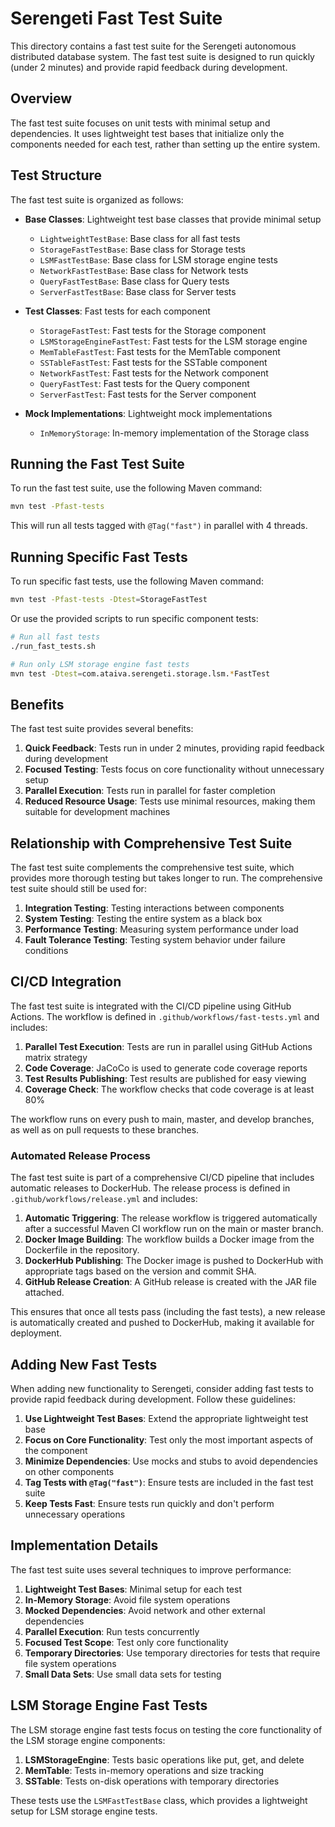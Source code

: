 # Serengeti Fast Test Suite

This directory contains a fast test suite for the Serengeti autonomous distributed database system. The fast test suite is designed to run quickly (under 2 minutes) and provide rapid feedback during development.

## Overview

The fast test suite focuses on unit tests with minimal setup and dependencies. It uses lightweight test bases that initialize only the components needed for each test, rather than setting up the entire system.

## Test Structure

The fast test suite is organized as follows:

- **Base Classes**: Lightweight test base classes that provide minimal setup
  - `LightweightTestBase`: Base class for all fast tests
  - `StorageFastTestBase`: Base class for Storage tests
  - `LSMFastTestBase`: Base class for LSM storage engine tests
  - `NetworkFastTestBase`: Base class for Network tests
  - `QueryFastTestBase`: Base class for Query tests
  - `ServerFastTestBase`: Base class for Server tests

- **Test Classes**: Fast tests for each component
  - `StorageFastTest`: Fast tests for the Storage component
  - `LSMStorageEngineFastTest`: Fast tests for the LSM storage engine
  - `MemTableFastTest`: Fast tests for the MemTable component
  - `SSTableFastTest`: Fast tests for the SSTable component
  - `NetworkFastTest`: Fast tests for the Network component
  - `QueryFastTest`: Fast tests for the Query component
  - `ServerFastTest`: Fast tests for the Server component

- **Mock Implementations**: Lightweight mock implementations
  - `InMemoryStorage`: In-memory implementation of the Storage class

## Running the Fast Test Suite

To run the fast test suite, use the following Maven command:

```bash
mvn test -Pfast-tests
```

This will run all tests tagged with `@Tag("fast")` in parallel with 4 threads.

## Running Specific Fast Tests

To run specific fast tests, use the following Maven command:

```bash
mvn test -Pfast-tests -Dtest=StorageFastTest
```

Or use the provided scripts to run specific component tests:

```bash
# Run all fast tests
./run_fast_tests.sh

# Run only LSM storage engine fast tests
mvn test -Dtest=com.ataiva.serengeti.storage.lsm.*FastTest
```

## Benefits

The fast test suite provides several benefits:

1. **Quick Feedback**: Tests run in under 2 minutes, providing rapid feedback during development
2. **Focused Testing**: Tests focus on core functionality without unnecessary setup
3. **Parallel Execution**: Tests run in parallel for faster completion
4. **Reduced Resource Usage**: Tests use minimal resources, making them suitable for development machines

## Relationship with Comprehensive Test Suite

The fast test suite complements the comprehensive test suite, which provides more thorough testing but takes longer to run. The comprehensive test suite should still be used for:

1. **Integration Testing**: Testing interactions between components
2. **System Testing**: Testing the entire system as a black box
3. **Performance Testing**: Measuring system performance under load
4. **Fault Tolerance Testing**: Testing system behavior under failure conditions

## CI/CD Integration

The fast test suite is integrated with the CI/CD pipeline using GitHub Actions. The workflow is defined in `.github/workflows/fast-tests.yml` and includes:

1. **Parallel Test Execution**: Tests are run in parallel using GitHub Actions matrix strategy
2. **Code Coverage**: JaCoCo is used to generate code coverage reports
3. **Test Results Publishing**: Test results are published for easy viewing
4. **Coverage Check**: The workflow checks that code coverage is at least 80%

The workflow runs on every push to main, master, and develop branches, as well as on pull requests to these branches.

### Automated Release Process

The fast test suite is part of a comprehensive CI/CD pipeline that includes automatic releases to DockerHub. The release process is defined in `.github/workflows/release.yml` and includes:

1. **Automatic Triggering**: The release workflow is triggered automatically after a successful Maven CI workflow run on the main or master branch.
2. **Docker Image Building**: The workflow builds a Docker image from the Dockerfile in the repository.
3. **DockerHub Publishing**: The Docker image is pushed to DockerHub with appropriate tags based on the version and commit SHA.
4. **GitHub Release Creation**: A GitHub release is created with the JAR file attached.

This ensures that once all tests pass (including the fast tests), a new release is automatically created and pushed to DockerHub, making it available for deployment.

## Adding New Fast Tests

When adding new functionality to Serengeti, consider adding fast tests to provide rapid feedback during development. Follow these guidelines:

1. **Use Lightweight Test Bases**: Extend the appropriate lightweight test base
2. **Focus on Core Functionality**: Test only the most important aspects of the component
3. **Minimize Dependencies**: Use mocks and stubs to avoid dependencies on other components
4. **Tag Tests with `@Tag("fast")`**: Ensure tests are included in the fast test suite
5. **Keep Tests Fast**: Ensure tests run quickly and don't perform unnecessary operations

## Implementation Details

The fast test suite uses several techniques to improve performance:

1. **Lightweight Test Bases**: Minimal setup for each test
2. **In-Memory Storage**: Avoid file system operations
3. **Mocked Dependencies**: Avoid network and other external dependencies
4. **Parallel Execution**: Run tests concurrently
5. **Focused Test Scope**: Test only core functionality
6. **Temporary Directories**: Use temporary directories for tests that require file system operations
7. **Small Data Sets**: Use small data sets for testing

## LSM Storage Engine Fast Tests

The LSM storage engine fast tests focus on testing the core functionality of the LSM storage engine components:

1. **LSMStorageEngine**: Tests basic operations like put, get, and delete
2. **MemTable**: Tests in-memory operations and size tracking
3. **SSTable**: Tests on-disk operations with temporary directories

These tests use the `LSMFastTestBase` class, which provides a lightweight setup for LSM storage engine tests.